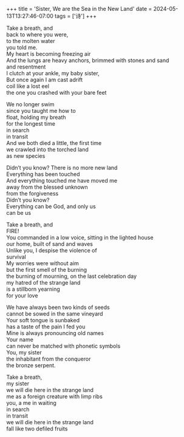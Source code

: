 +++
title = 'Sister, We are the Sea in the New Land'
date = 2024-05-13T13:27:46-07:00
tags = ['诗']
+++

Take a breath, and  
back to where you were,   
to the molten water  
you told me.  
My heart is becoming freezing air  
And the lungs are heavy anchors, brimmed with stones and sand  
and resentment  
I clutch at your ankle, my baby sister,  
But once again I am cast adrift  
coil like a lost eel	 
the one you crashed with your bare feet  


We no longer swim  
since you taught me how to  
float, holding my breath  
for the longest time  
in search  
in transit  
And we both died a little, the first time  
we crawled into the torched land  
as new species   


Didn’t you know? There is no more new land  
Everything has been touched  
And everything touched me have moved me  
away from the blessed unknown   
from the forgiveness  
Didn’t you know?  
Everything can be God, and only us  
can be us  


Take a breath, and  
FIRE!  
You commanded in a low voice, sitting in the lighted house  
our home, built of sand and waves  
Unlike you, I despise the violence of  
survival  
My worries were without aim  
but the first smell of the burning  
the burning of mourning, on the last celebration day  
my hatred of the strange land  
is a stillborn yearning   
for your love  

We have always been two kinds of seeds  
cannot be sowed in the same vineyard  
Your soft tongue is sunbaked  
has a taste of the pain I fed you  
Mine is always pronouncing old names  
Your name  
can never be matched with phonetic symbols  
You, my sister  
the inhabitant from the conqueror   
the bronze serpent.  


Take a breath,  
my sister  
we will die here in the strange land  
me as a foreign creature with limp ribs  
you, a me in waiting  
in search  
in transit  
we will die here in the strange land  
fall like two defiled fruits  
 
 


